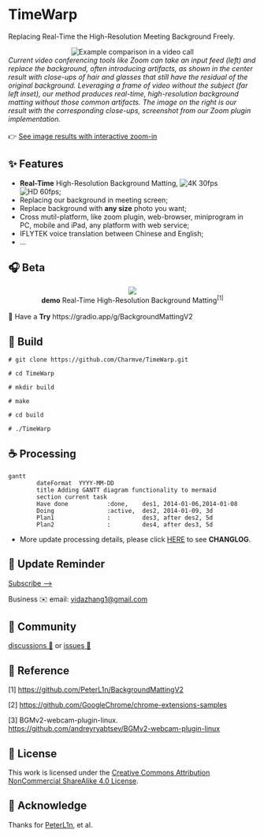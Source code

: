 

# TimeWarp
Replacing Real-Time the High-Resolution Meeting Background Freely. 

<div align="center">
    <img src="https://grail.cs.washington.edu/projects/background-matting-v2/visuals/teaser.jpg" alt="Example comparison in a video call">
</div>
<div class="teaser-caption">
    <i>Current video conferencing tools like Zoom can take an input feed (left) and replace the background, often introducing artifacts, as shown in the center result with close-ups of hair and glasses that still have the residual of the original background. Leveraging a frame of video without the subject (far left inset), our method produces real-time, high-resolution background matting without those common artifacts. The image on the right is our result with the corresponding close-ups, screenshot from our Zoom plugin implementation.</i>
</div>

<br>
👉 <a href="https://grail.cs.washington.edu/projects/background-matting-v2/img_results.html" target="_blank">See image results with interactive zoom-in</a>

## ✨ Features
- <b>Real-Time</b> High-Resolution Background Matting, <img src="https://img.shields.io/badge/4K-30%20FPS-green" alt="4K 30fps"> &nbsp;<img src="https://img.shields.io/badge/HD-60%20FPS-blue" alt="HD 60fps">;
- Replacing our background in meeting screen;
- Replace background with <b>any size</b> photo you want;
- Cross mutil-platform, like zoom plugin, web-browser, miniprogram in PC, mobile and iPad, any platform with web service;
- IFLYTEK voice translation between Chinese and English;
- ...

## 🎧 Beta

<div align="center">
    <img src="https://github.com/PeterL1n/Matting-PyTorch/raw/master/images/teaser.gif?raw=true">
    <br><b>demo</b> Real-Time High-Resolution Background Matting<sup>[1]</sup>
</div>

<br>
🍅 Have a <b>Try</b> https://gradio.app/g/BackgroundMattingV2


## 🔨 Build

```shell
# git clone https://github.com/Charmve/TimeWarp.git

# cd TimeWarp

# mkdir build

# make

# cd build

# ./TimeWarp
```

## ☕ Processing

```mermaid
gantt
        dateFormat  YYYY-MM-DD
        title Adding GANTT diagram functionality to mermaid
        section current task
        Have done           :done,    des1, 2014-01-06,2014-01-08
        Doing               :active,  des2, 2014-01-09, 3d
        Plan1               :         des3, after des2, 5d
        Plan2               :         des4, after des3, 5d
```

- More update processing details, please click [HERE](./docs/Changelog.md) to see <b>CHANGLOG</b>. 

## 🔔 Update Reminder

[Subscribe -->](https://github.com/Charmve/TimeWarp/edit/main/README.md)

Business ✉️ email: yidazhang1@gmail.com

## 🍮 Community
<a href="https://github.com/Charmve/TimeWarp/discussions" target="_blank">discussions 💬</a> or <a href="https://github.com/Charmve/TimeWarp/issues" target="_blank">issues 💭</a>
<!--
## 💖 Sponsors and Backers
<a href="https://opencollective.com/charmve/donate" target="_blank">
  <img src="https://opencollective.com/webpack/donate/button@2x.png?color=blue" width=300 />
</a>
-->
## 🔗 Reference

[1] https://github.com/PeterL1n/BackgroundMattingV2

[2] https://github.com/GoogleChrome/chrome-extensions-samples

[3] BGMv2-webcam-plugin-linux. https://github.com/andreyryabtsev/BGMv2-webcam-plugin-linux

## 📜 License

This work is licensed under the [Creative Commons Attribution NonCommercial ShareAlike 4.0 License](https://creativecommons.org/licenses/by-nc-sa/4.0/legalcode).

## 💝 Acknowledge

Thanks for [PeterL1n](https://github.com/PeterL1n), et al. 
